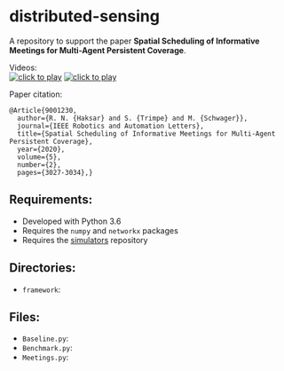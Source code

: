 # distributed-sensing

A repository to support the paper **Spatial Scheduling of Informative Meetings for Multi-Agent Persistent Coverage**.

Videos:  
[![click to play](https://img.youtube.com/vi/bVWf2fJ2WRQ/0.jpg)](https://www.youtube.com/watch?v=bVWf2fJ2WRQ)
[![click to play](https://img.youtube.com/vi/gLdqK2m3COo/0.jpg)](https://www.youtube.com/watch?v=gLdqK2m3COo)

Paper citation:
```
@Article{9001230,
  author={R. N. {Haksar} and S. {Trimpe} and M. {Schwager}},
  journal={IEEE Robotics and Automation Letters}, 
  title={Spatial Scheduling of Informative Meetings for Multi-Agent Persistent Coverage}, 
  year={2020},
  volume={5},
  number={2},
  pages={3027-3034},}
```

## Requirements:
- Developed with Python 3.6
- Requires the `numpy` and `networkx` packages
- Requires the [simulators](https://github.com/rhaksar/simulators) repository 

## Directories:
- `framework`: 

## Files:
- `Baseline.py`:
- `Benchmark.py`:
- `Meetings.py`:
